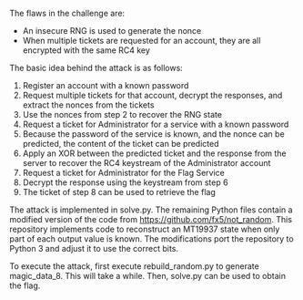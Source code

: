 
The flaws in the challenge are:
* An insecure RNG is used to generate the nonce
* When multiple tickets are requested for an account, they are all encrypted with the same RC4 key

The basic idea behind the attack is as follows:
1. Register an account with a known password
2. Request multiple tickets for that account, decrypt the responses, and extract the nonces from the tickets
3. Use the nonces from step 2 to recover the RNG state
4. Request a ticket for Administrator for a service with a known password
5. Because the password of the service is known, and the nonce can be predicted, the content of the ticket can be predicted
6. Apply an XOR between the predicted ticket and the response from the server to recover the RC4 keystream of the Administrator account
7. Request a ticket for Administrator for the Flag Service
8. Decrypt the response using the keystream from step 6
9. The ticket of step 8 can be used to retrieve the flag

The attack is implemented in solve.py. The remaining Python files contain a modified version of the code from https://github.com/fx5/not_random. This repository implements code to reconstruct an MT19937 state when only part of each output value is known. The modifications port the repository to Python 3 and adjust it to use the correct bits.

To execute the attack, first execute rebuild_random.py to generate magic_data_8. This will take a while. Then, solve.py can be used to obtain the flag.

